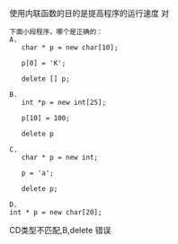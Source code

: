 使用内联函数的目的是提高程序的运行速度 对

```
下面小段程序，哪个是正确的：
A.
   char * p = new char[10];       

   p[0] = 'K'; 

   delete [] p;

B.
   int *p = new int[25]; 

   p[10] = 100; 

   delete p

C.
   char * p = new int; 

   p = 'a';  

   delete p;

D.
int * p = new char[20]; 
```

CD类型不匹配,B,delete 错误